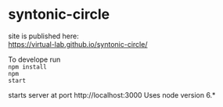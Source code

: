 # syntonic-circle

site is published here:<br />
https://virtual-lab.github.io/syntonic-circle/<br />

To develope run<br />
<code>npm install</code><br />
<code>npm start</code>

starts server at port http://localhost:3000
Uses node version 6.*
